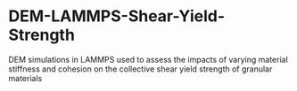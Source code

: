 # DEM-LAMMPS-Shear-Yield-Strength
DEM simulations in LAMMPS used to assess the impacts of varying material stiffness and cohesion on the collective shear yield strength of granular materials
